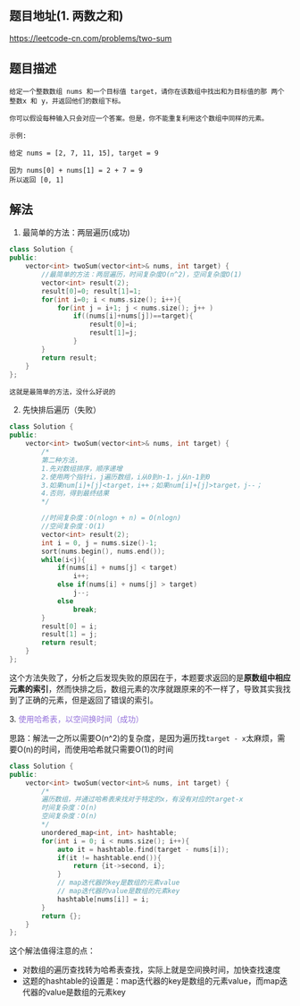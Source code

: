 ## 题目地址(1. 两数之和)

https://leetcode-cn.com/problems/two-sum

## 题目描述

```
给定一个整数数组 nums 和一个目标值 target，请你在该数组中找出和为目标值的那 两个 整数x 和 y，并返回他们的数组下标。

你可以假设每种输入只会对应一个答案。但是，你不能重复利用这个数组中同样的元素。

示例:

给定 nums = [2, 7, 11, 15], target = 9

因为 nums[0] + nums[1] = 2 + 7 = 9
所以返回 [0, 1]
```

## 解法

1. 最简单的方法：两层遍历(成功)

```cpp
class Solution {
public:
    vector<int> twoSum(vector<int>& nums, int target) {
        //最简单的方法：两层遍历，时间复杂度O(n^2)，空间复杂度O(1)
        vector<int> result(2);
        result[0]=0; result[1]=1;
        for(int i=0; i < nums.size(); i++){
            for(int j = i+1; j < nums.size(); j++ )
                if((nums[i]+nums[j])==target){
                    result[0]=i;
                    result[1]=j;
                }
        }
        return result;
    }
};
```
    这就是最简单的方法，没什么好说的

2. 先快排后遍历（失败）

```cpp
class Solution {
public:
    vector<int> twoSum(vector<int>& nums, int target) {
        /*
        第二种方法，
        1.先对数组排序，顺序递增
        2.使用两个指针i，j遍历数组，i从0到n-1，j从n-1到0
        3.如果num[i]+[j]<target，i++；如果num[i]+[j]>target，j--；
        4.否则，得到最终结果
        */

        //时间复杂度：O(nlogn + n) = O(nlogn)
        //空间复杂度：O(1)
        vector<int> result(2);
        int i = 0, j = nums.size()-1;
        sort(nums.begin(), nums.end());
        while(i<j){
            if(nums[i] + nums[j] < target)
                i++;
            else if(nums[i] + nums[j] > target)
                j--;
            else
                break;
        }
        result[0] = i;
        result[1] = j;
        return result;
    }
};
```

这个方法失败了，分析之后发现失败的原因在于，本题要求返回的是**原数组中相应元素的索引**，然而快排之后，数组元素的次序就跟原来的不一样了，导致其实我找到了正确的元素，但是返回了错误的索引。

3.<font color=#9370DB>  使用哈希表，以空间换时间（成功） </font>   

思路：解法一之所以需要O(n^2)的复杂度，是因为遍历找```target - x```太麻烦，需要O(n)的时间，而使用哈希就只需要O(1)的时间

```cpp
class Solution {
public:
    vector<int> twoSum(vector<int>& nums, int target) {
        /*
        遍历数组，并通过哈希表来找对于特定的x，有没有对应的target-x
        时间复杂度：O(n)
        空间复杂度：O(n)
        */
        unordered_map<int, int> hashtable;
        for(int i = 0; i < nums.size(); i++){
            auto it = hashtable.find(target - nums[i]);
            if(it != hashtable.end()){
                return {it->second, i};
            }
            // map迭代器的key是数组的元素value
            // map迭代器的value是数组的元素key
            hashtable[nums[i]] = i;
        }
        return {};
    }
};
```

这个解法值得注意的点：

 - 对数组的遍历查找转为哈希表查找，实际上就是空间换时间，加快查找速度
 - 这题的hashtable的设置是：map迭代器的key是数组的元素value，而map迭代器的value是数组的元素key



